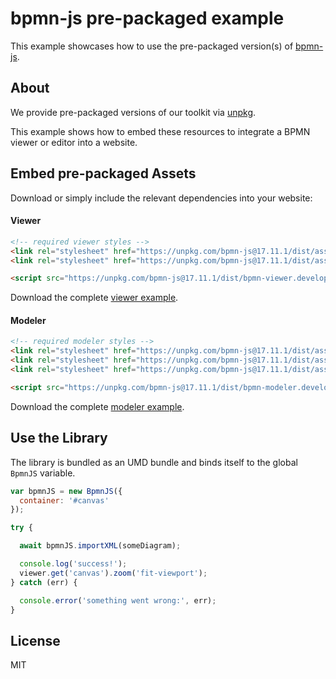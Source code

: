 # bpmn-js pre-packaged example

This example showcases how to use the pre-packaged version(s) of [bpmn-js](https://github.com/bpmn-io/bpmn-js).


## About

We provide pre-packaged versions of our toolkit via [unpkg](https://unpkg.com/bpmn-js/dist/).

This example shows how to embed these resources to integrate a BPMN viewer or editor
into a website.


## Embed pre-packaged Assets

Download or simply include the relevant dependencies into your website:

#### Viewer

```html
<!-- required viewer styles -->
<link rel="stylesheet" href="https://unpkg.com/bpmn-js@17.11.1/dist/assets/diagram-js.css" />
<link rel="stylesheet" href="https://unpkg.com/bpmn-js@17.11.1/dist/assets/bpmn-js.css" />

<script src="https://unpkg.com/bpmn-js@17.11.1/dist/bpmn-viewer.development.js"></script>
```

Download the complete [viewer example](https://cdn.statically.io/gh/bpmn-io/bpmn-js-examples/main/starter/viewer.html).

#### Modeler

```html
<!-- required modeler styles -->
<link rel="stylesheet" href="https://unpkg.com/bpmn-js@17.11.1/dist/assets/diagram-js.css" />
<link rel="stylesheet" href="https://unpkg.com/bpmn-js@17.11.1/dist/assets/bpmn-js.css" />
<link rel="stylesheet" href="https://unpkg.com/bpmn-js@17.11.1/dist/assets/bpmn-font/css/bpmn.css" />

<script src="https://unpkg.com/bpmn-js@17.11.1/dist/bpmn-modeler.development.js"></script>
```

Download the complete [modeler example](https://cdn.statically.io/gh/bpmn-io/bpmn-js-examples/main/starter/modeler.html).


## Use the Library

The library is bundled as an UMD bundle and binds itself to the global `BpmnJS`
variable.

```javascript
var bpmnJS = new BpmnJS({
  container: '#canvas'
});

try {

  await bpmnJS.importXML(someDiagram);

  console.log('success!');
  viewer.get('canvas').zoom('fit-viewport');
} catch (err) {

  console.error('something went wrong:', err);
}
```

## License

MIT
